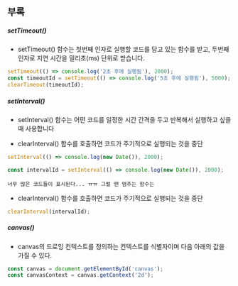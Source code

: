 ## 부록

##### setTimeout()

- setTimeout() 함수는 첫번째 인자로 실행할 코드를 담고 있는 함수를 받고, 두번째 인자로 지연 시간을 밀리초(ms) 단위로 받습니다.

```js
setTimeout(() => console.log('2초 후에 실행됨'), 2000);
const timeoutId = setTimeout(() => console.log('5초 후에 실행됨'), 5000);
clearTimeout(timeoutId);
```

##### setInterval()

- setInterval() 함수는 어떤 코드를 일정한 시간 간격을 두고 반복해서 실행하고 싶을 때 사용합니다

- clearInterval() 함수를 호출하면 코드가 주기적으로 실행되는 것을 중단

```js
setInterval(() => console.log(new Date()), 2000);

const intervalId = setInterval(() => console.log(new Date()), 2000);
```

`너무 많은 코드들이 표시된다... ㅠㅠ 그럴 땐 멈추는 함수는`

- clearInterval() 함수를 호출하면 코드가 주기적으로 실행되는 것을 중단

```js
clearInterval(intervalId);
```

##### canvas()

- canvas의 드로잉 컨텍스트를 정의하는 컨텍스트를 식별자이며 다음 아래의 값을 가질 수 있다.

```js
const canvas = document.getElementById('canvas');
const canvasContext = canvas.getContext('2d');
```
